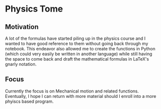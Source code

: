 # Physics Tome

## Motivation

A lot of the formulas have started piling up in the physics course and I wanted to have good reference to them without going back through my notebook. This endeavor also allowed me to create the functions in Python (which could very easily be written in another language) while still having the space to come back and draft the mathematical formulas in LaTeX's gnarly notation.

## Focus

Currently the focus is on Mechanical motion and related functions. Eventually, I hope I can return with more material should I enroll into a more phyiscs based program.